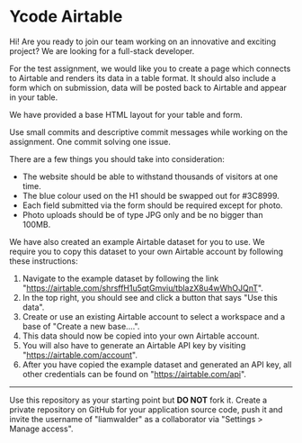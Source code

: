 # Ycode Airtable

Hi! Are you ready to join our team working on an innovative and exciting project? We are looking for a full-stack developer.

For the test assignment, we would like you to create a page which connects to Airtable and renders its data in a table format. It should also
include a form which on submission, data will be posted back to Airtable and appear in your table.

We have provided a base HTML layout for your table and form.

Use small commits and descriptive commit messages while working on the assignment. One commit solving one issue.

There are a few things you should take into consideration:
- The website should be able to withstand thousands of visitors at one time.
- The blue colour used on the H1 should be swapped out for #3C8999.
- Each field submitted via the form should be required except for photo.
- Photo uploads should be of type JPG only and be no bigger than 100MB.

We have also created an example Airtable dataset for you to use. We require you to copy this dataset to your own Airtable
account by following these instructions:
1. Navigate to the example dataset by following the link "https://airtable.com/shrsffH1u5qtGmviu/tblazX8u4wWhOJQnT".
2. In the top right, you should see and click a button that says "Use this data".
3. Create or use an existing Airtable account to select a workspace and a base of "Create a new base....".
4. This data should now be copied into your own Airtable account.
5. You will also have to generate an Airtable API key by visiting "https://airtable.com/account".
6. After you have copied the example dataset and generated an API key, all other credentials can be found on "https://airtable.com/api". 

---

Use this repository as your starting point but **DO NOT** fork it. Create a private repository on GitHub for your application source code, push it and invite the username of "liamwalder" as a collaborator via "Settings > Manage access".